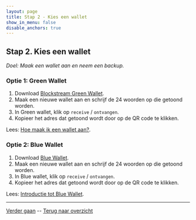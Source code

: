 ```yaml
---
layout: page
title: Stap 2 - Kies een wallet
show_in_menu: false
disable_anchors: true
---
```


## Stap 2. Kies een wallet
*Doel: Maak een wallet aan en neem een backup.*

### Optie 1: Green Wallet
1.	Download <a href="https://blockstream.com/green/" target="_blank">Blockstream Green Wallet</a>.
2.	Maak een nieuwe wallet aan en schrijf de 24 woorden op die getoond worden.
3.	In Green wallet, klik op `receive` / `ontvangen`.
4.  Kopieer het adres dat getoond wordt door op de QR code te klikken.

Lees: <a href="https://bewijsvanwerk.com/green-wallet/" target="_blank">Hoe maak ik een wallet aan?</a>.

### Optie 2: Blue Wallet
1.	Download <a href="https://bluewallet.io/" target="_blank">Blue Wallet</a>.
2.	Maak een nieuwe wallet aan en schrijf de 24 woorden op die getoond worden.
3.	In Blue wallet, klik op `receive` / `ontvangen`.
4.  Kopieer het adres dat getoond wordt door op de QR code te klikken.

Lees: <a href="https://bewijsvanwerk.com/introductie-tot-bluewallet/" target="_blank">Introductie tot Blue Wallet</a>.

------

[Verder gaan](stap3.md) --
[Terug naar overzicht](documentation/overzicht.md)
